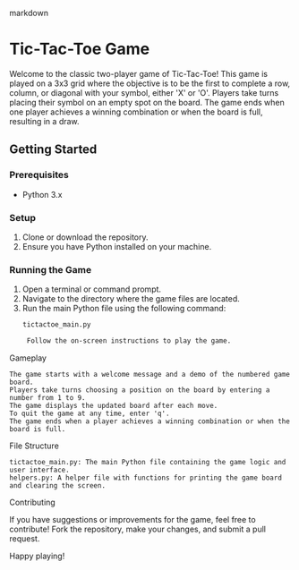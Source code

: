 markdown

# Tic-Tac-Toe Game

Welcome to the classic two-player game of Tic-Tac-Toe! This game is played on a 3x3 grid where the objective is to be the first to complete a row, column, or diagonal with your symbol, either 'X' or 'O'. Players take turns placing their symbol on an empty spot on the board. The game ends when one player achieves a winning combination or when the board is full, resulting in a draw.

## Getting Started

### Prerequisites
- Python 3.x

### Setup
1. Clone or download the repository.
2. Ensure you have Python installed on your machine.

### Running the Game
1. Open a terminal or command prompt.
2. Navigate to the directory where the game files are located.
3. Run the main Python file using the following command:
   ```bash
   tictactoe_main.py

    Follow the on-screen instructions to play the game.

Gameplay

    The game starts with a welcome message and a demo of the numbered game board.
    Players take turns choosing a position on the board by entering a number from 1 to 9.
    The game displays the updated board after each move.
    To quit the game at any time, enter 'q'.
    The game ends when a player achieves a winning combination or when the board is full.

File Structure

    tictactoe_main.py: The main Python file containing the game logic and user interface.
    helpers.py: A helper file with functions for printing the game board and clearing the screen.

Contributing

If you have suggestions or improvements for the game, feel free to contribute! Fork the repository, make your changes, and submit a pull request.

Happy playing!


